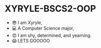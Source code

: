 # XYRYLE-BSCS2-OOP

- 😎 I am Xyryle,
- 💻 A Computer Science major,
- 😍 I am shy, determined, and yearning.
- 😱 LETS GOOOOO
